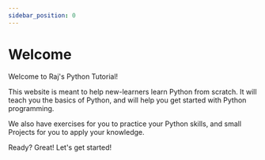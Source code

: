 ```yaml
---
sidebar_position: 0
---
```


# Welcome

Welcome to Raj's Python Tutorial!

This website is meant to help new-learners learn Python from scratch. It will teach you the basics of Python, and will help you get started with Python programming.

We also have exercises for you to practice your Python skills, and small Projects for you to apply your knowledge.

Ready? Great! Let's get started!